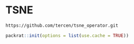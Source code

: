 # TSNE

```
https://github.com/tercen/tsne_operator.git
```

```R
packrat::init(options = list(use.cache = TRUE))
```

